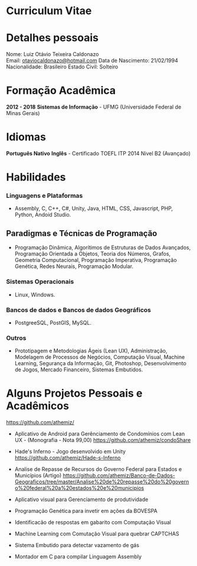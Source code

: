 # Curriculum Vitae 

# Detalhes pessoais

Nome: Luiz Otávio Teixeira Caldonazo<br>
Email: otaviocaldonazo@hotmail.com
Data de Nascimento: 21/02/1994
Nacionalidade: Brasileiro
Estado Civil: Solteiro

# Formação Acadêmica

**2012 - 2018** 
**Sistemas de Informação** - UFMG (Universidade Federal de Minas Gerais)

# Idiomas

**Português Nativo**
**Inglês** - Certificado TOEFL ITP 2014 Nivel B2 (Avançado)

# Habilidades

### Linguagens e Plataformas
- Assembly, C, C++, C#, Unity, Java, HTML, CSS, Javascript, PHP, Python, Andoid Studio. 

## Paradigmas e Técnicas de Programação
 - Programação Dinâmica, Algorítimos de Estruturas de Dados Avançados, Programação Orientada a Objetos, Teoria dos Números, Grafos, Geometria Computacional, Programação Imperativa, Programação Genética, Redes Neurais, Programação Modular.

### Sistemas Operacionais
- Linux, Windows.

### Bancos de dados e Bancos de dados Geográficos
- PostgreeSQL, PostGIS, MySQL.

### Outros
- Prototipagem e Metodologias Ágeis (Lean UX), Administração, Modelagem de Processos de Negócios, Computação Visual, Machine Learning, Segurança da Informação, Git, Photoshop, Desenvolvimento de Jogos, Mercado Financeiro, Sistemas Embutidos.

# Alguns Projetos Pessoais e Acadêmicos

https://github.com/athemiz/

- Aplicativo de Android para Gerênciamento de Condomínios com Lean UX - (Monografia - Nota 99,00)
https://github.com/athemiz/condoShare

- Hade's Inferno - Jogo desenvolvido em Unity
 https://github.com/athemiz/Hade-s-Inferno

- Analise de Repasse de Recursos do Governo Federal para Estados e Municípios (Artigo)
https://github.com/athemiz/Banco-de-Dados-Geograficos/tree/master/Analise%20de%20repasse%20do%20governo%20federal%20a%20estados%20e%20municipios

- Aplicativo visual para Gerenciamento de produtividade

- Programação Genética para invetir em ações da BOVESPA

- Identificacão de respostas em gabarito com Computação Visual

- Machine Learning com Comutação Visual para quebrar CAPTCHAS

- Sistema Embutido para detectar vazamento de gás

- Montador em C para compilar Linguagem Assembly
